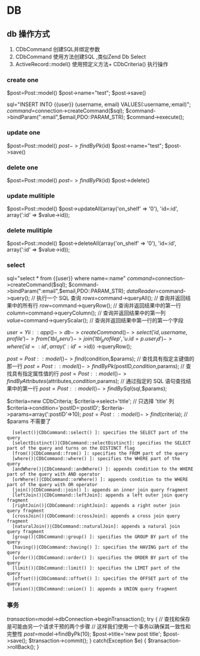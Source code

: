 # DB

## db 操作方式

  1. CDbCommand 创建SQL并绑定参数
  2. CDbCommand 使用方法创建SQL ,类似Zend Db Select
  3. ActiveRecord::model() 使用预定义方法+ CDbCriteria() 执行操作


### create one

  $post=Post::model()
  $post->name="test";
  $post->save()



  sql="INSERT INTO {{user}} (username, email) VALUES(:username,:email)";
  $command=$connection->createCommand($sql);
  $command->bindParam(":email",$email,PDO::PARAM_STR);
  $command->execute();

### update one

  $post=Post::model()
  $post->findByPk($id)
  $post->name="test";
  $post->save()

### delete one
  $post=Post::model()
  $post->findByPk($id)
  $post->delete()


### update mulitiple

  $post=Post::model()
  $post->updateAll(array('on_shelf' => '0'), 'id=:id', array(':id' => $value->id));



### delete mulitiple
  $post=Post::model()
  $post->deleteAll(array('on_shelf' => '0'), 'id=:id', array(':id' => $value->id));



### select
  sql="select * from  {{user}} where name=:name"
  $command=$connection->createCommand($sql);
  $command->bindParam(":email",$email,PDO::PARAM_STR);
  $dataReader=$command->query();   // 执行一个 SQL 查询
  $rows=$command->queryAll();      // 查询并返回结果中的所有行
  $row=$command->queryRow();       // 查询并返回结果中的第一行
  $column=$command->queryColumn(); // 查询并返回结果中的第一列
  $value=$command->queryScalar();  // 查询并返回结果中第一行的第一个字段



  $user = Yii::app()->db->createCommand()
    ->select('id, username, profile')
    ->from('tbl_user u')
    ->join('tbl_profile p', 'u.id=p.user_id')
    ->where('id=:id', array(':id'=>$id))
    ->queryRow();


  $post=Post::model()->find($condition,$params);
  // 查找具有指定主键值的那一行
  $post=Post::model()->findByPk($postID,$condition,$params);
  // 查找具有指定属性值的行
  $post=Post::model()->findByAttributes($attributes,$condition,$params);
  // 通过指定的 SQL 语句查找结果中的第一行
  $post=Post::model()->findBySql($sql,$params);

  $criteria=new CDbCriteria;
  $criteria->select='title';  // 只选择 'title' 列
  $criteria->condition='postID=:postID';
  $criteria->params=array(':postID'=>10);
  $post=Post::model()->find($criteria); // $params 不需要了


      [select()|CDbCommand::select() ]: specifies the SELECT part of the query
      [selectDistinct()|CDbCommand::selectDistinct]: specifies the SELECT part of the query and turns on the DISTINCT flag
      [from()|CDbCommand::from() ]: specifies the FROM part of the query
      [where()|CDbCommand::where() ]: specifies the WHERE part of the query
      [andWhere()|CDbCommand::andWhere() ]: appends condition to the WHERE part of the query with AND operator
      [orWhere()|CDbCommand::orWhere() ]: appends condition to the WHERE part of the query with OR operator
      [join()|CDbCommand::join() ]: appends an inner join query fragment
      [leftJoin()|CDbCommand::leftJoin]: appends a left outer join query fragment
      [rightJoin()|CDbCommand::rightJoin]: appends a right outer join query fragment
      [crossJoin()|CDbCommand::crossJoin]: appends a cross join query fragment
      [naturalJoin()|CDbCommand::naturalJoin]: appends a natural join query fragment
      [group()|CDbCommand::group() ]: specifies the GROUP BY part of the query
      [having()|CDbCommand::having() ]: specifies the HAVING part of the query
      [order()|CDbCommand::order() ]: specifies the ORDER BY part of the query
      [limit()|CDbCommand::limit() ]: specifies the LIMIT part of the query
      [offset()|CDbCommand::offset() ]: specifies the OFFSET part of the query
      [union()|CDbCommand::union() ]: appends a UNION query fragment


### 事务
  $transaction=$model->dbConnection->beginTransaction();
  try
  {
    // 查找和保存是可能由另一个请求干预的两个步骤
    // 这样我们使用一个事务以确保其一致性和完整性
    $post=$model->findByPk(10);
    $post->title='new post title';
    $post->save();
    $transaction->commit();
  }
  catch(Exception $e)
  {
    $transaction->rollBack();
  }




